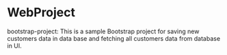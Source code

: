 # WebProject


bootstrap-project:
This is a sample Bootstrap project for saving new customers data in data base and fetching all customers data from database in UI.
